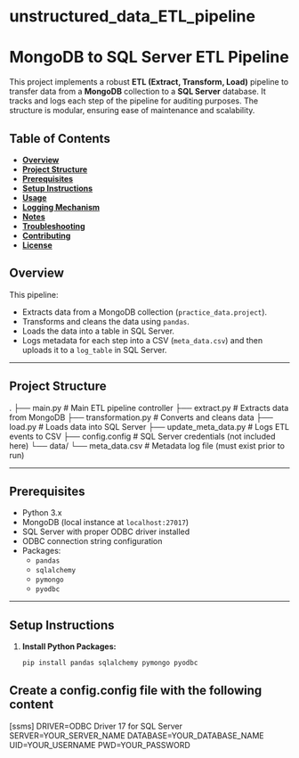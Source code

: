 # unstructured_data_ETL_pipeline
# **MongoDB to SQL Server ETL Pipeline**

This project implements a robust **ETL (Extract, Transform, Load)** pipeline to transfer data from a **MongoDB** collection to a **SQL Server** database. It tracks and logs each step of the pipeline for auditing purposes. The structure is modular, ensuring ease of maintenance and scalability.

## **Table of Contents**

- [**Overview**](#overview)
- [**Project Structure**](#project-structure)
- [**Prerequisites**](#prerequisites)
- [**Setup Instructions**](#setup-instructions)
- [**Usage**](#usage)
- [**Logging Mechanism**](#logging-mechanism)
- [**Notes**](#notes)
- [**Troubleshooting**](#troubleshooting)
- [**Contributing**](#contributing)
- [**License**](#license)

## **Overview**

This pipeline:
- Extracts data from a MongoDB collection (`practice_data.project`).
- Transforms and cleans the data using `pandas`.
- Loads the data into a table in SQL Server.
- Logs metadata for each step into a CSV (`meta_data.csv`) and then uploads it to a `log_table` in SQL Server.

---

## **Project Structure**

.
├── main.py # Main ETL pipeline controller
├── extract.py # Extracts data from MongoDB
├── transformation.py # Converts and cleans data
├── load.py # Loads data into SQL Server
├── update_meta_data.py # Logs ETL events to CSV
├── config.config # SQL Server credentials (not included here)
└── data/
└── meta_data.csv # Metadata log file (must exist prior to run)


---

## **Prerequisites**

- Python 3.x
- MongoDB (local instance at `localhost:27017`)
- SQL Server with proper ODBC driver installed
- ODBC connection string configuration
- Packages:
  - `pandas`
  - `sqlalchemy`
  - `pymongo`
  - `pyodbc`

---

## **Setup Instructions**

1. **Install Python Packages:**

   ```bash
   pip install pandas sqlalchemy pymongo pyodbc

## **Create a config.config file with the following content**

[ssms]
DRIVER=ODBC Driver 17 for SQL Server
SERVER=YOUR_SERVER_NAME
DATABASE=YOUR_DATABASE_NAME
UID=YOUR_USERNAME
PWD=YOUR_PASSWORD
